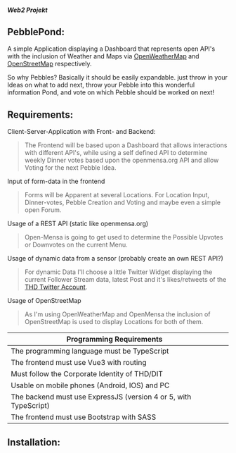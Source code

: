 ##### Web2 Projekt
## PebblePond:

A simple Application displaying a Dashboard that represents open API's with the inclusion of Weather and Maps via [OpenWeatherMap](https://openweathermap.org/) and [OpenStreetMap](https://www.openstreetmap.org/) respectively.

So why Pebbles? Basically it should be easily expandable. just throw in your Ideas on what to add next, throw your Pebble into this wonderful information Pond, and vote on which Pebble should be worked on next!

## Requirements:

Client-Server-Application with Front- and Backend:

> The Frontend will be based upon a Dashboard that allows interactions with different API's, while using a self defined API to determine weekly Dinner votes based upon the openmensa.org API and allow Voting for the next Pebble Idea.

Input of form-data in the frontend

> Forms will be Apparent at several Locations. For Location Input, Dinner-votes, Pebble Creation and Voting and maybe even a simple open Forum.

Usage of a REST API (static like openmensa.org)

> Open-Mensa is going to get used to determine the Possible Upvotes or Downvotes on the current Menu.

Usage of dynamic data from a sensor (probably create an own REST API?)

> For dynamic Data I'll choose a little Twitter Widget displaying the current Follower Stream data, latest Post and it's likes/retweets of the [THD Twitter Account](https://twitter.com/th_deggendorf?lang=en).

Usage of OpenStreetMap

> As I'm using OpenWeatherMap and OpenMensa the inclusion of OpenStreetMap is used to display Locations for both of them.

| Programming Requirements                                     |      |
| ------------------------------------------------------------ | ---- |
| The programming language must be TypeScript                  |      |
| The frontend must use Vue3 with routing                      |      |
| Must follow the Corporate Identity of THD/DIT                |      |
| Usable on mobile phones (Android, IOS) and PC                |      |
| The backend must use ExpressJS (version 4 or 5, with TypeScript) |      |
| The frontend must use Bootstrap with SASS                    |      |

## Installation:



